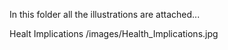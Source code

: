 In this folder all the illustrations are attached...

Healt Implications
/images/Health_Implications.jpg
